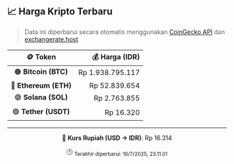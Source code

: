 

<!-- HARGA_KRIPTO -->
## 📈 Harga Kripto Terbaru

> Data ini diperbarui secara otomatis menggunakan [CoinGecko API](https://www.coingecko.com/) dan [exchangerate.host](https://exchangerate.host/)

<div align="center">

| 🪙 Token | 💰 Harga (IDR) |
|:------:|---------------:|
| 🟠 **Bitcoin (BTC)**   | Rp 1.938.795.117 |
| 🔵 **Ethereum (ETH)**  | Rp 52.839.654 |
| 🟣 **Solana (SOL)**    | Rp 2.763.855 |
| 🟢 **Tether (USDT)**   | Rp 16.320 |

---

💱 **Kurs Rupiah (USD → IDR)**: Rp 16.314

🕒 <sub>Terakhir diperbarui: 16/7/2025, 23.11.01</sub>

</div>
<!-- /HARGA_KRIPTO -->